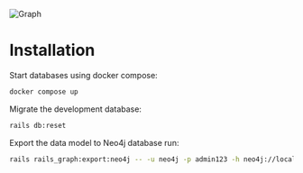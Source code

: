 ![Graph](https://github.com/ahmad-elassuty/rails_graph_example/assets/4674035/c0ee0b41-7e6a-49eb-8a72-d8f1ee93162c)

# Installation

Start databases using docker compose:

```bash
docker compose up
```

Migrate the development database:

```bash
rails db:reset
```

Export the data model to Neo4j database run:

```bash
rails rails_graph:export:neo4j -- -u neo4j -p admin123 -h neo4j://localhost:7687
```
